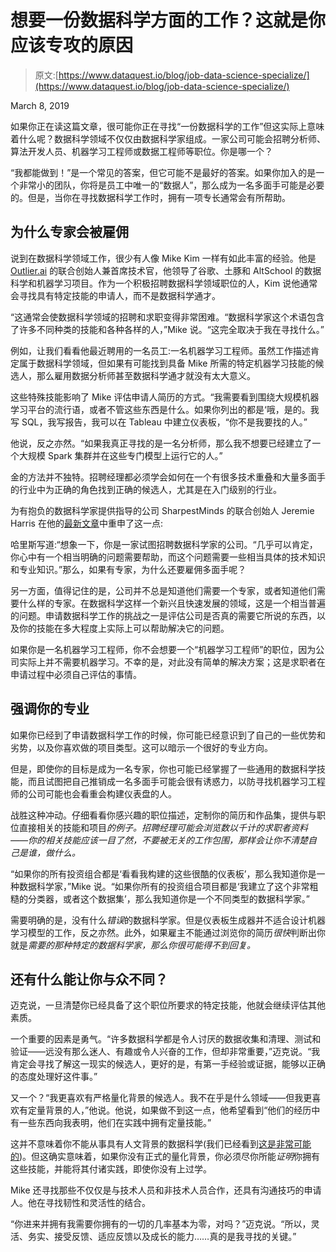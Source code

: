 # 想要一份数据科学方面的工作？这就是你应该专攻的原因

> 原文:[https://www.dataquest.io/blog/job-data-science-specialize/](https://www.dataquest.io/blog/job-data-science-specialize/)

March 8, 2019

如果你正在读这篇文章，很可能你正在寻找“一份数据科学的工作”但这实际上意味着什么呢？数据科学领域不仅仅由数据科学家组成。一家公司可能会招聘分析师、算法开发人员、机器学习工程师或数据工程师等职位。你是哪一个？

“我都能做到！”是一个常见的答案，但它可能不是最好的答案。如果你加入的是一个非常小的团队，你将是员工中唯一的“数据人”，那么成为一名多面手可能是必要的。但是，当你在寻找数据科学工作时，拥有一项专长通常会有所帮助。

## 为什么专家会被雇佣

说到在数据科学领域工作，很少有人像 Mike Kim 一样有如此丰富的经验。他是 [Outlier.ai](https://outlier.ai/) 的联合创始人兼首席技术官，他领导了谷歌、土豚和 AltSchool 的数据科学和机器学习项目。作为一个积极招聘数据科学领域职位的人，Kim 说他通常会寻找具有特定技能的申请人，而不是数据科学通才。

“这通常会使数据科学领域的招聘和求职变得非常困难。“数据科学家这个术语包含了许多不同种类的技能和各种各样的人，”Mike 说。“这完全取决于我在寻找什么。”

例如，让我们看看他最近聘用的一名员工:一名机器学习工程师。虽然工作描述肯定属于数据科学领域，但如果有可能找到具备 Mike 所需的特定机器学习技能的候选人，那么雇用数据分析师甚至数据科学通才就没有太大意义。

这些特殊技能影响了 Mike 评估申请人简历的方式。“我需要看到围绕大规模机器学习平台的流行语，或者不管这些东西是什么。如果你列出的都是‘哦，是的。我写 SQL，我写报告，我可以在 Tableau 中建立仪表板，“你不是我要找的人。”

他说，反之亦然。“如果我真正寻找的是一名分析师，那么我不想要已经建立了一个大规模 Spark 集群并在这些专门模型上运行它的人。”

金的方法并不独特。招聘经理都必须学会如何在一个有很多技术重叠和大量多面手的行业中为正确的角色找到正确的候选人，尤其是在入门级别的行业。

为有抱负的数据科学家提供指导的公司 SharpestMinds 的联合创始人 Jeremie Harris 在他的[最新文章](https://towardsdatascience.com/why-you-shouldnt-be-a-data-science-generalist-f69ea37cdd2c)中重申了这一点:

哈里斯写道:“想象一下，你是一家试图招聘数据科学家的公司。“几乎可以肯定，你心中有一个相当明确的问题需要帮助，而这个问题需要一些相当具体的技术知识和专业知识。”那么，如果有专家，为什么还要雇佣多面手呢？

另一方面，值得记住的是，公司并不总是知道他们需要一个专家，或者知道他们需要什么样的专家。在数据科学这样一个新兴且快速发展的领域，这是一个相当普遍的问题。申请数据科学工作的挑战之一是评估公司是否真的需要它所说的东西，以及你的技能在多大程度上实际上可以帮助解决它的问题。

如果你是一名机器学习工程师，你不会想要一个“机器学习工程师”的职位，因为公司实际上并不需要机器学习。不幸的是，对此没有简单的解决方案；这是求职者在申请过程中必须自己评估的事情。

## 强调你的专业

如果你已经到了申请数据科学工作的时候，你可能已经意识到了自己的一些优势和劣势，以及你喜欢做的项目类型。这可以暗示一个很好的专业方向。

但是，即使你的目标是成为一名专家，你也可能已经掌握了一些通用的数据科学技能，而且试图把自己推销成一名多面手可能会很有诱惑力，以防寻找机器学习工程师的公司可能也会看重会构建仪表盘的人。

战胜这种冲动。仔细看看你感兴趣的职位描述，定制你的简历和作品集，提供与职位直接相关的技能和项目*的例子。招聘经理可能会浏览数以千计的求职者资料——你的相关技能应该一目了然，不要被无关的工作包围，那样会让你不清楚自己是谁，做什么。*

“如果你的所有投资组合都是‘看看我构建的这些很酷的仪表板’，那么我知道你是一种数据科学家，”Mike 说。“如果你所有的投资组合项目都是‘我建立了这个非常粗糙的分类器，或者这个数据集’，那么我知道你是一个不同类型的数据科学家。”

需要明确的是，没有什么*错误*的数据科学家。但是仪表板生成器并不适合设计机器学习模型的工作，反之亦然。此外，如果雇主不能通过浏览你的简历*很快*判断出你就是*需要的那种特定的数据科学家，那么你很可能得不到回复。*

## 还有什么能让你与众不同？

迈克说，一旦清楚你已经具备了这个职位所要求的特定技能，他就会继续评估其他素质。

一个重要的因素是勇气。“许多数据科学都是令人讨厌的数据收集和清理、测试和验证——远没有那么迷人、有趣或令人兴奋的工作，但却非常重要，”迈克说。“我肯定会寻找了解这一现实的候选人，更好的是，有第一手经验或证据，能够以正确的态度处理好这件事。”

又一个？“我更喜欢有严格量化背景的候选人。我不在乎是什么领域——但我更喜欢有定量背景的人，”他说。他说，如果做不到这一点，他希望看到“他们的经历中有一些东西向我表明，他们在实践中拥有定量技能。”

这并不意味着你不能从事具有人文背景的数据科学(我们已经看到[这是非常可能的](https://www.dataquest.io/blog/humanities-learn-data-science/))。但这确实意味着，如果你没有正式的量化背景，你必须尽你所能*证明*你拥有这些技能，并能将其付诸实践，即使你没有上过学。

Mike 还寻找那些不仅仅是与技术人员和非技术人员合作，还具有沟通技巧的申请人。他在寻找韧性和灵活性的结合。

“你进来并拥有我需要你拥有的一切的几率基本为零，对吗？”迈克说。“所以，灵活、务实、接受反馈、适应反馈以及成长的能力……真的是我寻找的关键。”